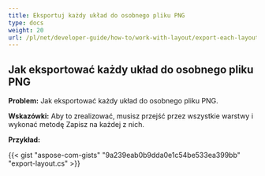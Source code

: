 ```yaml
---
title: Eksportuj każdy układ do osobnego pliku PNG
type: docs
weight: 20
url: /pl/net/developer-guide/how-to/work-with-layout/export-each-layout-in-separate-png-file/
---
```


## **Jak eksportować każdy układ do osobnego pliku PNG**

**Problem:** Jak eksportować każdy układ do osobnego pliku PNG.

**Wskazówki:** Aby to zrealizować, musisz przejść przez wszystkie warstwy i wykonać metodę Zapisz na każdej z nich.

**Przykład:**

{{< gist "aspose-com-gists" "9a239eab0b9dda0e1c54be533ea399bb" "export-layout.cs" >}}
